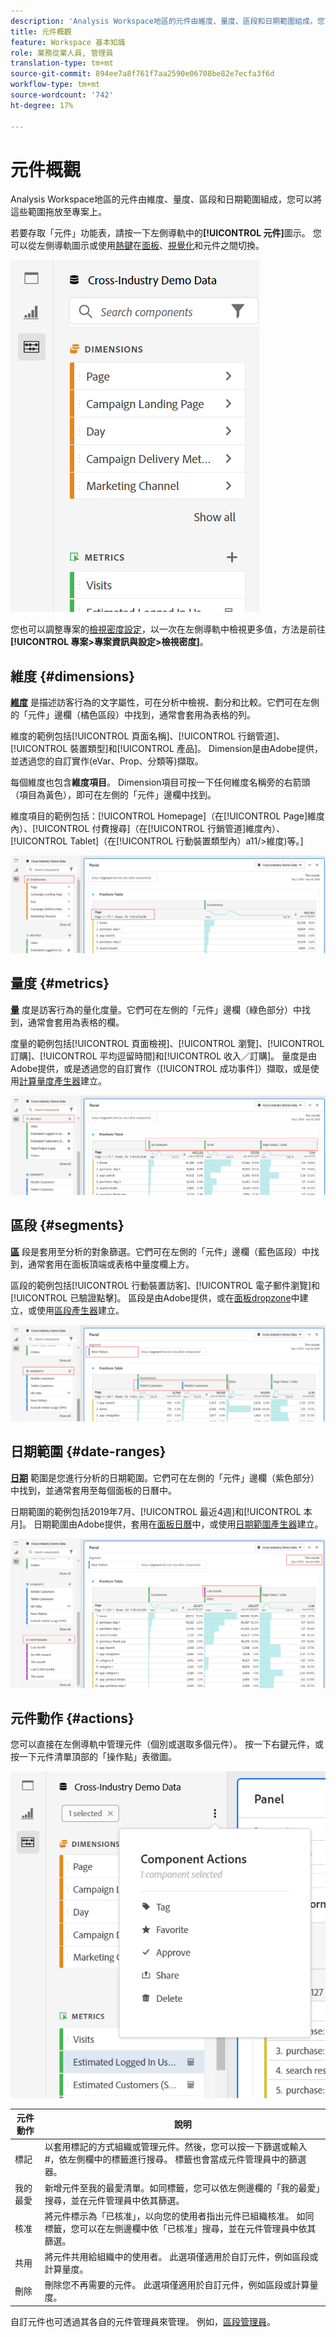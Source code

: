 ```yaml
---
description: 'Analysis Workspace地區的元件由維度、量度、區段和日期範圍組成，您可以將這些範圍拖放至專案上。 '
title: 元件概觀
feature: Workspace 基本知識
role: 業務從業人員, 管理員
translation-type: tm+mt
source-git-commit: 894ee7a8f761f7aa2590e06708be82e7ecfa3f6d
workflow-type: tm+mt
source-wordcount: '742'
ht-degree: 17%

---
```



# 元件概觀

Analysis Workspace地區的元件由維度、量度、區段和日期範圍組成，您可以將這些範圍拖放至專案上。

若要存取「元件」功能表，請按一下左側導軌中的&#x200B;**[!UICONTROL 元件]**&#x200B;圖示。 您可以從左側導軌圖示或使用[熱鍵](/help/analyze/analysis-workspace/build-workspace-project/fa-shortcut-keys.md)在[面板](https://docs.adobe.com/content/help/zh-Hant/analytics/analyze/analysis-workspace/panels/panels.html)、[視覺化](https://docs.adobe.com/content/help/zh-Hant/analytics/analyze/analysis-workspace/visualizations/freeform-analysis-visualizations.html)和元件之間切換。

![](assets/component-overview.png)

您也可以調整專案的[檢視密度設定](https://docs.adobe.com/content/help/zh-Hant/analytics/analyze/analysis-workspace/build-workspace-project/view-density.html)，以一次在左側導軌中檢視更多值，方法是前往&#x200B;**[!UICONTROL 專案>專案資訊與設定>檢視密度]**。

## 維度 {#dimensions}

[**維度**](https://docs.adobe.com/content/help/en/analytics/components/dimensions/overview.html) 是描述訪客行為的文字屬性，可在分析中檢視、劃分和比較。它們可在左側的「元件」邊欄（橘色區段）中找到，通常會套用為表格的列。

維度的範例包括[!UICONTROL 頁面名稱]、[!UICONTROL 行銷管道]、[!UICONTROL 裝置類型]和[!UICONTROL 產品]。 Dimension是由Adobe提供，並透過您的自訂實作(eVar、Prop、分類等)擷取。

每個維度也包含&#x200B;**維度項目**。 Dimension項目可按一下任何維度名稱旁的右箭頭（項目為黃色），即可在左側的「元件」邊欄中找到。

維度項目的範例包括：[!UICONTROL Homepage]（在[!UICONTROL Page]維度內）、[!UICONTROL 付費搜尋]（在[!UICONTROL 行銷管道]維度內）、[!UICONTROL Tablet]（在[!UICONTROL 行動裝置類型內）a11/>維度)等。]

![](assets/dimensions.png)

## 量度 {#metrics}

[**量**](https://docs.adobe.com/content/help/en/analytics/components/metrics/overview.html) 度是訪客行為的量化度量。它們可在左側的「元件」邊欄（綠色部分）中找到，通常會套用為表格的欄。

度量的範例包括[!UICONTROL 頁面檢視]、[!UICONTROL 瀏覽]、[!UICONTROL 訂購]、[!UICONTROL 平均逗留時間]和[!UICONTROL 收入／訂購]。 量度是由Adobe提供，或是透過您的自訂實作（[!UICONTROL 成功事件]）擷取，或是使用[計算量度產生器](https://docs.adobe.com/content/help/zh-Hant/analytics/components/calculated-metrics/calcmetric-workflow/cm-build-metrics.html)建立。

![](assets/metrics.png)

## 區段 {#segments}

[**區**](https://docs.adobe.com/content/help/zh-Hant/analytics/analyze/analysis-workspace/components/t-freeform-project-segment.html) 段是套用至分析的對象篩選。它們可在左側的「元件」邊欄（藍色區段）中找到，通常套用在面板頂端或表格中量度欄上方。

區段的範例包括[!UICONTROL 行動裝置訪客]、[!UICONTROL 電子郵件瀏覽]和[!UICONTROL 已驗證點擊]。 區段是由Adobe提供，或在[面板dropzone](https://docs.adobe.com/content/help/en/analytics/analyze/analysis-workspace/panels/panels.html)中建立，或使用[區段產生器](https://docs.adobe.com/content/help/zh-Hant/analytics/components/segmentation/segmentation-workflow/seg-build.html)建立。

![](assets/segments.png)

## 日期範圍 {#date-ranges}

[**日期**](https://docs.adobe.com/content/help/zh-Hant/analytics/analyze/analysis-workspace/components/calendar-date-ranges/calendar.html) 範圍是您進行分析的日期範圍。它們可在左側的「元件」邊欄（紫色部分）中找到，並通常套用至每個面板的日曆中。

日期範圍的範例包括2019年7月、[!UICONTROL 最近4週]和[!UICONTROL 本月]。 日期範圍由Adobe提供，套用在[面板日曆](https://docs.adobe.com/content/help/en/analytics/analyze/analysis-workspace/panels/panels.html)中，或使用[日期範圍產生器](https://docs.adobe.com/content/help/en/analytics/analyze/analysis-workspace/components/calendar-date-ranges/custom-date-ranges.html)建立。

![](assets/date-ranges.png)

## 元件動作 {#actions}

您可以直接在左側導軌中管理元件（個別或選取多個元件）。 按一下右鍵元件，或按一下元件清單頂部的「操作點」表徵圖。

![](assets/component-actions.png)

| 元件動作 | 說明 |
|--- |--- |
| 標記 | 以套用標記的方式組織或管理元件。然後，您可以按一下篩選或輸入#，依左側欄中的標籤進行搜尋。 標籤也會當成元件管理員中的篩選器。 |
| 我的最愛 | 新增元件至我的最愛清單。如同標籤，您可以依左側邊欄的「我的最愛」搜尋，並在元件管理員中依其篩選。 |
| 核准 | 將元件標示為「已核准」，以向您的使用者指出元件已組織核准。 如同標籤，您可以在左側邊欄中依「已核准」搜尋，並在元件管理員中依其篩選。 |
| 共用 | 將元件共用給組織中的使用者。 此選項僅適用於自訂元件，例如區段或計算量度。 |
| 刪除 | 刪除您不再需要的元件。 此選項僅適用於自訂元件，例如區段或計算量度。 |

自訂元件也可透過其各自的元件管理員來管理。 例如，[區段管理員](/help/components/segmentation/segmentation-workflow/seg-manage.md)。
